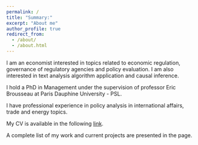 ```yaml
---
permalink: /
title: "Summary:"
excerpt: "About me"
author_profile: true
redirect_from: 
  - /about/
  - /about.html
---
```


I am an economist interested in topics related to economic regulation, governance of regulatory agencies and policy evaluation. I am also interested in text analysis algorithm application and causal inference.

I hold a PhD in Management under the supervision of professor Eric Brousseau at Paris Dauphine University - PSL.

I have professional experience in policy analysis in international affairs, trade and energy topics. 

My CV is available in the following [link](https://calgonzalezz.github.io/perspage/cgonzalez_CV.pdf).

A complete list of my work and current projects are presented in the page.
